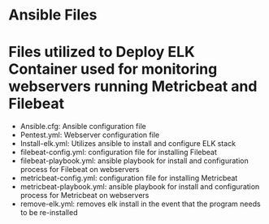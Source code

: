 # Ansible Files
# Files utilized to Deploy ELK Container used for monitoring webservers running Metricbeat and Filebeat

- Ansible.cfg: Ansible configuration file
- Pentest.yml: Webserver configuration file
- Install-elk.yml: Utilizes ansible to install and configure ELK stack
- filebeat-config.yml: configuration file for installing Filebeat
- filebeat-playbook.yml: ansible playbook for install and configuration process for Filebeat on webservers
- metricbeat-config.yml: configuration file for installing Metricbeat
- metricbeat-playbook.yml: ansible playbook for install and configuration process for Metricbeat on webservers
- remove-elk.yml: removes elk install in the event that the program needs to be re-installed


